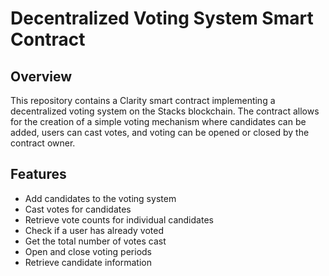 # Decentralized Voting System Smart Contract

## Overview

This repository contains a Clarity smart contract implementing a decentralized voting system on the Stacks blockchain. The contract allows for the creation of a simple voting mechanism where candidates can be added, users can cast votes, and voting can be opened or closed by the contract owner.

## Features

- Add candidates to the voting system
- Cast votes for candidates
- Retrieve vote counts for individual candidates
- Check if a user has already voted
- Get the total number of votes cast
- Open and close voting periods
- Retrieve candidate information

